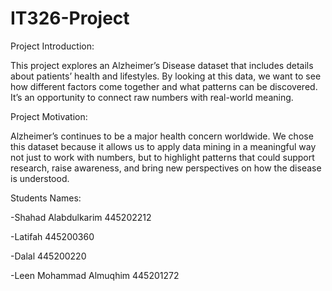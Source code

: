 # IT326-Project

Project Introduction:

This project explores an Alzheimer’s Disease dataset that includes details about patients’ health and lifestyles. By looking at this data, we want to see how different factors come together and what patterns can be discovered. It’s an opportunity to connect raw numbers with real-world meaning.


Project Motivation:

Alzheimer’s continues to be a major health concern worldwide. We chose this dataset because it allows us to apply data mining in a meaningful way not just to work with numbers, but to highlight patterns that could support research, raise awareness, and bring new perspectives on how the disease is understood.


Students Names:

-Shahad Alabdulkarim 445202212

-Latifah  445200360

-Dalal  445200220

-Leen Mohammad Almuqhim 445201272
